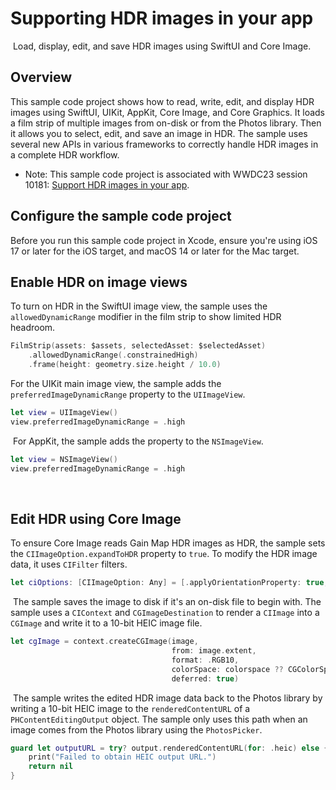 # Supporting HDR images in your app
​
Load, display, edit, and save HDR images using SwiftUI and Core Image.
​
## Overview

This sample code project shows how to read, write, edit, and display HDR images using SwiftUI, UIKit, 
AppKit, Core Image, and Core Graphics. It loads a film strip of multiple images from on-disk or 
from the Photos library. Then it allows you to select, edit, and save an image in HDR. The sample uses 
several new APIs in various frameworks to correctly handle HDR images in a complete HDR workflow.
​
- Note: This sample code project is associated with WWDC23 session 10181: [Support HDR images in your app](https://developer.apple.com/wwdc23/10181/).
​
## Configure the sample code project

Before you run this sample code project in Xcode, ensure you're using iOS 17 or later for the iOS target, and macOS 14 or later for the Mac target.
​
## Enable HDR on image views

To turn on HDR in the SwiftUI image view, the sample uses the `allowedDynamicRange` modifier in the film strip to show limited HDR headroom. 

``` swift
FilmStrip(assets: $assets, selectedAsset: $selectedAsset)
    .allowedDynamicRange(.constrainedHigh)
    .frame(height: geometry.size.height / 10.0)
```

​For the UIKit main image view, the sample adds the `preferredImageDynamicRange` property to the `UIImageView`.
​
``` swift
let view = UIImageView()
view.preferredImageDynamicRange = .high
```
​
​For AppKit, the sample adds the property to the `NSImageView`.

``` swift
let view = NSImageView()
view.preferredImageDynamicRange = .high
```
​​
​
## Edit HDR using Core Image

To ensure Core Image reads Gain Map HDR images as HDR, the sample sets the `CIImageOption.expandToHDR` property to `true`. To modify the HDR image data, it uses `CIFilter` filters.

``` swift
let ciOptions: [CIImageOption: Any] = [.applyOrientationProperty: true, .expandToHDR: true]
```
​
​The sample saves the image to disk if it's an on-disk file to begin with. The sample uses a `CIContext` and `CGImageDestination` to render a `CIImage` into a `CGImage` and write it to a 10-bit HEIC image file.

``` swift
let cgImage = context.createCGImage(image,
                                    from: image.extent,
                                    format: .RGB10,
                                    colorSpace: colorspace ?? CGColorSpace(name: CGColorSpace.itur_2100_PQ)!,
                                    deferred: true)
```
​
​The sample writes the edited HDR image data back to the Photos library by writing a 10-bit HEIC image to the `renderedContentURL` of a `PHContentEditingOutput` object. The sample only uses this path when an image comes from the Photos library using the `PhotosPicker`.

``` swift
guard let outputURL = try? output.renderedContentURL(for: .heic) else {
    print("Failed to obtain HEIC output URL.")
    return nil
}
```

